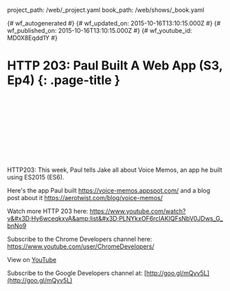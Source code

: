 project_path: /web/_project.yaml
book_path: /web/shows/_book.yaml

{# wf_autogenerated #}
{# wf_updated_on: 2015-10-16T13:10:15.000Z #}
{# wf_published_on: 2015-10-16T13:10:15.000Z #}
{# wf_youtube_id: MD0X8Eqdd1Y #}

# HTTP 203: Paul Built A Web App (S3, Ep4) {: .page-title }


<div class="video-wrapper">
  <iframe class="devsite-embedded-youtube-video" data-video-id="MD0X8Eqdd1Y"
          data-autohide="1" data-showinfo="0" frameborder="0" allowfullscreen>
  </iframe>
</div>

HTTP203: This week, Paul tells Jake all about Voice Memos, an app he built using ES2015 (ES6).

Here&#x27;s the app Paul built https://voice-memos.appspot.com/ and a blog post about it https://aerotwist.com/blog/voice-memos/

Watch more HTTP 203 here: https://www.youtube.com/watch?v&#x3D;Hy6wceqkxvA&amp;list&#x3D;PLNYkxOF6rcIAKIQFsNbV0JDws_G_bnNo9

Subscribe to the Chrome Developers channel here: https://www.youtube.com/user/ChromeDevelopers/

View on [YouTube](https://youtu.be/MD0X8Eqdd1Y)

Subscribe to the Google Developers channel at: [http://goo.gl/mQyv5L](http://goo.gl/mQyv5L)
